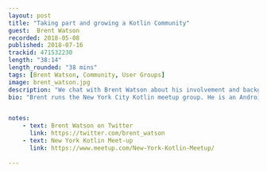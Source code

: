 ```yaml
---
layout: post
title: "Taking part and growing a Kotlin Community"
guest:  Brent Watson
recorded: 2018-05-08
published: 2018-07-16
trackid: 471532230
length: "38:14"
length_rounded: "38 mins"
tags: [Brent Watson, Community, User Groups]
image: brent_watson.jpg
description: "We chat with Brent Watson about his involvement and background in Kotlin, as well as starting a Kotlin meet-up, getting people to participate and lessons learned."
bio: "Brent runs the New York City Kotlin meetup group. He is an Android engineer in NYC at Vimeo, was the tech editor for Kotlin In Action, is a published author, speaker, and Kotlin advocate."


notes: 
    - text: Brent Watson on Twitter
      link: https://twitter.com/brent_watson
    - text: New York Kotlin Meet-up
      link: https://www.meetup.com/New-York-Kotlin-Meetup/
      
---
```

